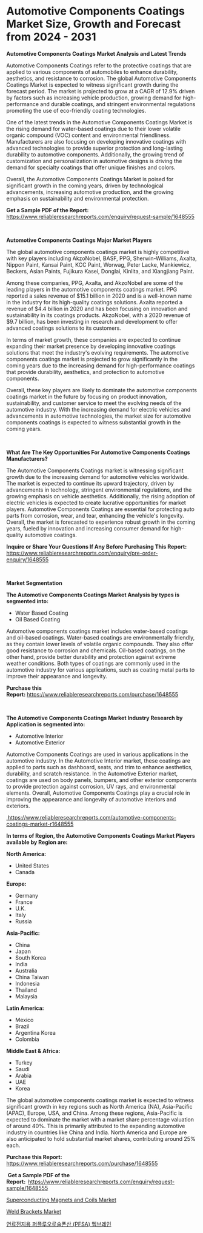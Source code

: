 <p><h1>Automotive Components Coatings Market Size, Growth and Forecast from 2024 - 2031</h1></p><p><strong>Automotive Components Coatings Market Analysis and Latest Trends</strong></p>
<p><p>Automotive Components Coatings refer to the protective coatings that are applied to various components of automobiles to enhance durability, aesthetics, and resistance to corrosion. The global Automotive Components Coatings Market is expected to witness significant growth during the forecast period. The market is projected to grow at a CAGR of 12.9% driven by factors such as increasing vehicle production, growing demand for high-performance and durable coatings, and stringent environmental regulations promoting the use of eco-friendly coating technologies.</p><p>One of the latest trends in the Automotive Components Coatings Market is the rising demand for water-based coatings due to their lower volatile organic compound (VOC) content and environmental friendliness. Manufacturers are also focusing on developing innovative coatings with advanced technologies to provide superior protection and long-lasting durability to automotive components. Additionally, the growing trend of customization and personalization in automotive designs is driving the demand for specialty coatings that offer unique finishes and colors.</p><p>Overall, the Automotive Components Coatings Market is poised for significant growth in the coming years, driven by technological advancements, increasing automotive production, and the growing emphasis on sustainability and environmental protection.</p></p>
<p><strong>Get a Sample PDF of the Report:&nbsp;</strong> <a href="https://www.reliableresearchreports.com/enquiry/request-sample/1648555">https://www.reliableresearchreports.com/enquiry/request-sample/1648555</a></p>
<p>&nbsp;</p>
<p><strong>Automotive Components Coatings Major Market Players</strong></p>
<p><p>The global automotive components coatings market is highly competitive with key players including AkzoNobel, BASF, PPG, Sherwin-Williams, Axalta, Nippon Paint, Kansai Paint, KCC Paint, Worwag, Peter Lacke, Mankiewicz, Beckers, Asian Paints, Fujikura Kasei, Donglai, Kinlita, and Xiangjiang Paint.</p><p>Among these companies, PPG, Axalta, and AkzoNobel are some of the leading players in the automotive components coatings market. PPG reported a sales revenue of $15.1 billion in 2020 and is a well-known name in the industry for its high-quality coatings solutions. Axalta reported a revenue of $4.4 billion in 2020 and has been focusing on innovation and sustainability in its coatings products. AkzoNobel, with a 2020 revenue of $9.7 billion, has been investing in research and development to offer advanced coatings solutions to its customers.</p><p>In terms of market growth, these companies are expected to continue expanding their market presence by developing innovative coatings solutions that meet the industry's evolving requirements. The automotive components coatings market is projected to grow significantly in the coming years due to the increasing demand for high-performance coatings that provide durability, aesthetics, and protection to automotive components.</p><p>Overall, these key players are likely to dominate the automotive components coatings market in the future by focusing on product innovation, sustainability, and customer service to meet the evolving needs of the automotive industry. With the increasing demand for electric vehicles and advancements in automotive technologies, the market size for automotive components coatings is expected to witness substantial growth in the coming years.</p></p>
<p>&nbsp;</p>
<p><strong>What Are The Key Opportunities For Automotive Components Coatings Manufacturers?</strong></p>
<p><p>The Automotive Components Coatings market is witnessing significant growth due to the increasing demand for automotive vehicles worldwide. The market is expected to continue its upward trajectory, driven by advancements in technology, stringent environmental regulations, and the growing emphasis on vehicle aesthetics. Additionally, the rising adoption of electric vehicles is expected to create lucrative opportunities for market players. Automotive Components Coatings are essential for protecting auto parts from corrosion, wear, and tear, enhancing the vehicle's longevity. Overall, the market is forecasted to experience robust growth in the coming years, fueled by innovation and increasing consumer demand for high-quality automotive coatings.</p></p>
<p><strong>Inquire or Share Your Questions If Any Before Purchasing This Report:</strong> <a href="https://www.reliableresearchreports.com/enquiry/pre-order-enquiry/1648555">https://www.reliableresearchreports.com/enquiry/pre-order-enquiry/1648555</a></p>
<p>&nbsp;</p>
<p><strong>Market Segmentation</strong></p>
<p><strong>The Automotive Components Coatings Market Analysis by types is segmented into:</strong></p>
<p><ul><li>Water Based Coating</li><li>Oil Based Coating</li></ul></p>
<p><p>Automotive components coatings market includes water-based coatings and oil-based coatings. Water-based coatings are environmentally friendly, as they contain lower levels of volatile organic compounds. They also offer good resistance to corrosion and chemicals. Oil-based coatings, on the other hand, provide better durability and protection against extreme weather conditions. Both types of coatings are commonly used in the automotive industry for various applications, such as coating metal parts to improve their appearance and longevity.</p></p>
<p><strong>Purchase this Report:&nbsp;</strong><a href="https://www.reliableresearchreports.com/purchase/1648555">https://www.reliableresearchreports.com/purchase/1648555</a></p>
<p>&nbsp;</p>
<p><strong>The Automotive Components Coatings Market Industry Research by Application is segmented into:</strong></p>
<p><ul><li>Automotive Interior</li><li>Automotive Exterior</li></ul></p>
<p><p>Automotive Components Coatings are used in various applications in the automotive industry. In the Automotive Interior market, these coatings are applied to parts such as dashboard, seats, and trim to enhance aesthetics, durability, and scratch resistance. In the Automotive Exterior market, coatings are used on body panels, bumpers, and other exterior components to provide protection against corrosion, UV rays, and environmental elements. Overall, Automotive Components Coatings play a crucial role in improving the appearance and longevity of automotive interiors and exteriors.</p></p>
<p><a href="https://www.reliableresearchreports.com/automotive-components-coatings-market-r1648555">&nbsp;https://www.reliableresearchreports.com/automotive-components-coatings-market-r1648555</a></p>
<p><strong>In terms of Region, the Automotive Components Coatings Market Players available by Region are:</strong></p>
<p>
    <p> <strong> North America: </strong>
        <ul>
            <li>United States</li>
            <li>Canada</li>
        </ul>
        </p> 
    <p> <strong> Europe: </strong>
        <ul>
            <li>Germany</li>
            <li>France</li>
            <li>U.K.</li>
            <li>Italy</li>
            <li>Russia</li>
        </ul>
        </p> 
    <p> <strong> Asia-Pacific: </strong>
        <ul>
            <li>China</li>
            <li>Japan</li>
            <li>South Korea</li>
            <li>India</li>
            <li>Australia</li>
            <li>China Taiwan</li>
            <li>Indonesia</li>
            <li>Thailand</li>
            <li>Malaysia</li>
        </ul>
        </p> 
    <p> <strong> Latin America: </strong>
        <ul>
            <li>Mexico</li>
            <li>Brazil</li>
            <li>Argentina Korea</li>
            <li>Colombia</li>
        </ul>
        </p> 
    <p> <strong> Middle East & Africa: </strong>
        <ul>
            <li>Turkey</li>
            <li>Saudi</li>
            <li>Arabia</li>
            <li>UAE</li>
            <li>Korea</li>
        </ul>
    </p>
    </p>
<p><p>The global automotive components coatings market is expected to witness significant growth in key regions such as North America (NA), Asia-Pacific (APAC), Europe, USA, and China. Among these regions, Asia-Pacific is expected to dominate the market with a market share percentage valuation of around 40%. This is primarily attributed to the expanding automotive industry in countries like China and India. North America and Europe are also anticipated to hold substantial market shares, contributing around 25% each.</p></p>
<p><strong>Purchase this Report: </strong><a href="https://www.reliableresearchreports.com/purchase/1648555">https://www.reliableresearchreports.com/purchase/1648555</a></p>
<p>&nbsp;<strong>Get a Sample PDF of the Report:&nbsp;&nbsp;</strong><a href="https://www.reliableresearchreports.com/enquiry/request-sample/1648555">https://www.reliableresearchreports.com/enquiry/request-sample/1648555</a></p>
<p><strong></strong></p>
<p><p><a href="https://view.publitas.com/reportprime-1/insights-into-the-superconducting-magnets-and-coils-market-size-which-is-expanding-with-a-4-4-cagr-from-2024-2031/">Superconducting Magnets and Coils Market</a></p><p><a href="https://view.publitas.com/reportprime-1/weld-brackets-market-research-report-includes-analysis-on-market-size-share-and-growth-rate-at-12-7-cagr-forecasted-from-2024-to-2031/">Weld Brackets Market</a></p><p><a href="https://github.com/raap8632/Market-Research-Report-List-1/blob/main/7614578103724.md">연료전지용 퍼플루오로술폰산 (PFSA) 멤브레인</a></p></p>